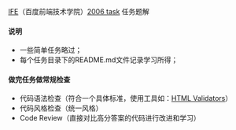 [IFE](http://ife.baidu.com/)（百度前端技术学院）[2006 task](http://ife.baidu.com/task/all) 任务题解


#### 说明
* 一些简单任务略过；
* 每个任务目录下的README.md文件记录学习所得；

#### 做完任务做常规检查
* 代码语法检查（符合一个具体标准，使用工具如：[HTML Validators](https://validator.w3.org/#validate_by_upload)）
* 代码风格检查（统一风格）
* Code Review（直接对比高分答案的代码进行改进和学习）
